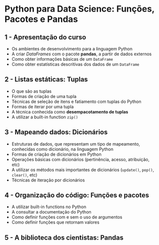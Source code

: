 # Python para Data Science: Funções, Pacotes e Pandas

## 1 - Apresentação do curso

- Os ambientes de desenvolvimento para a linguagem Python
- A criar *DataFrames* com o pacote **pandas**, a partir de dados externos
- Como obter informações básicas de um `DataFrame`
- Como obter estatísticas descritivas dos dados de um `DataFrame`

## 2 - Listas estáticas: Tuplas

- O que são as tuplas
- Formas de criação de uma tupla
- Técnicas de seleção de itens e fatiamento com tuplas do Python
- Formas de iterar por uma tupla
- A técnica conhecida como **desempacotamento de tuplas**
- A utilizar a built-in function `zip()`

## 3 - Mapeando dados: Dicionários

- Estruturas de dados, que representam um tipo de mapeamento, conhecidas como dicionário, na linguagem Python
- Formas de criação de dicionários em Python
- Operações básicas com dicionários (pertinência, acesso, atribuição, etc)
- A utilizar os métodos mais importantes de dicionários (`update()`, `pop()`, `clear()`, etc)
- Técnicas de iteração por dicionários

## 4 - Organização do código: Funções e pacotes

- A utilizar built-in functions no Python
- A consultar a documentação do Python
- Como definir funções com e sem o uso de argumentos
- Como definir funções que retornam valores

## 5 - A biblioteca dos cientistas: Pandas